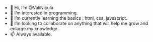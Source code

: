 - 👋 Hi, I’m @ValiNicula
- 👀 I’m interested in programming.
- 🌱 I’m currently learning the basics : html, css, javascript.
- 💞️ I’m looking to collaborate on anything that will help me grow and enlarge my knowledge.
- 📫 Always available. 

<!---
ValiNicula/ValiNicula is a ✨ special ✨ repository because its `README.md` (this file) appears on your GitHub profile.
You can click the Preview link to take a look at your changes.
--->
